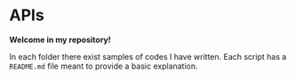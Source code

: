 # APIs

**Welcome in my repository!**

In each folder there exist samples of codes I have written. Each script has a `README.md` file meant to provide a basic explanation. 
